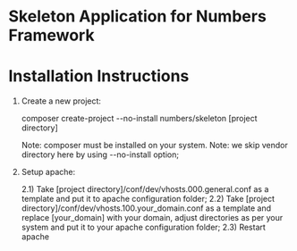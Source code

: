 # Skeleton Application for Numbers Framework

# Installation Instructions
1) Create a new project:

	composer create-project --no-install numbers/skeleton [project directory]

	Note: composer must be installed on your system.
	Note: we skip vendor directory here by using --no-install option;

2) Setup apache:

	2.1) Take [project directory]/conf/dev/vhosts.000.general.conf as a template and put it to apache configuration folder;
	2.2) Take [project directory]/conf/dev/vhosts.100.your_domain.conf as a template and replace [your_domain] with your domain, adjust directories as per your system and put it to your apache configuration folder;
	2.3) Restart apache
